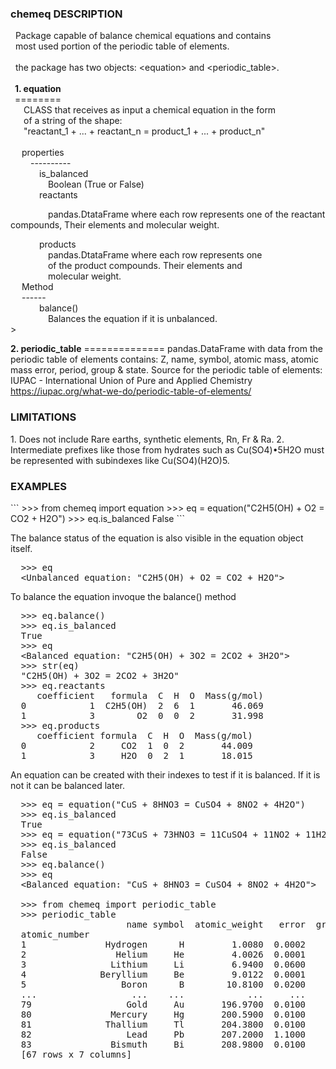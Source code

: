 ﻿<H3>chemeq DESCRIPTION</H3>
<p> 
&nbsp;&nbsp;Package capable of balance chemical equations and contains<br>
&nbsp;&nbsp;most used portion of the periodic table of elements.<br>
<br>
&nbsp;&nbsp;the package has two objects: &#60;equation&#62; and &#60;periodic_table&#62.</a><br>
<br>
&ensp;<b>1. equation</b><br>
&ensp;========<br>
&emsp;&ensp;CLASS that receives as input a chemical equation in the form<br>
&emsp;&ensp;of a string of the shape:<br>
&emsp;&ensp;"reactant_1 + ... + reactant_n  = product_1 + ... + product_n"<br>
<br>
&ensp;&ensp;      properties<br>
&emsp;&emsp;      ----------<br>
&emsp;&emsp;&emsp;      is_balanced<br>
&emsp;&emsp;&emsp;&emsp;     Boolean (True or False)<br>
&emsp;&emsp;&emsp;      reactants<br>
<p>
&emsp;&emsp;&emsp;&emsp;     pandas.DtataFrame where each row represents one
     of the reactant compounds, Their elements and
     molecular weight.
</p>
&emsp;&emsp;&emsp;      products<br>
&emsp;&emsp;&emsp;&emsp;     pandas.DtataFrame where each row represents one<br>
&emsp;&emsp;&emsp;&emsp;     of the product compounds. Their elements and<br>
&emsp;&emsp;&emsp;&emsp;     molecular weight.<br>
&ensp;&ensp;      Method<br>
&ensp;&ensp;      ------<br>
&emsp;&emsp;&emsp;      balance()<br>
&emsp;&emsp;&emsp;&emsp;     Balances the equation if it is unbalanced.<br>>

<text><b>  2. periodic_table</b></text>
<font>     ==============</font>
<text>      pandas.DataFrame with data from the periodic table of elements
      contains: Z, name, symbol, atomic mass, atomic mass error, period,
      group & state.</text>
<font>      Source for the periodic table of elements:
	IUPAC - International Union of Pure and Applied Chemistry
	https://iupac.org/what-we-do/periodic-table-of-elements/</font>
</p>
<H3>LIMITATIONS</H3>
<p>
  1. Does not include Rare earths, synthetic elements, Rn, Fr & Ra.
  2. Intermediate prefixes like those from hydrates such as Cu(SO4)•5H2O
     must be represented with subindexes like Cu(SO4)(H2O)5.
</p>
<p>
<H3>EXAMPLES</H3>
```
  >>> from chemeq import equation
  >>> eq = equation("C2H5(OH) + O2 = CO2 + H2O")
  >>> eq.is_balanced
  False
```</p>
  The balance status of the equation is also visible in
  the equation object itself.
<pre>  >>> eq
  &#60;Unbalanced equation: "C2H5(OH) + O2 = CO2 + H2O"&#62;</pre>

  To balance the equation invoque the balance() method
<pre>  >>> eq.balance()
  >>> eq.is_balanced
  True
  >>> eq
  &#60;Balanced equation: "C2H5(OH) + 3O2 = 2CO2 + 3H2O"&#62;
  >>> str(eq)
  "C2H5(OH) + 3O2 = 2CO2 + 3H2O"
  >>> eq.reactants
     coefficient   formula  C  H  O  Mass(g/mol)
  0            1  C2H5(OH)  2  6  1       46.069
  1            3        O2  0  0  2       31.998
  >>> eq.products
     coefficient formula  C  H  O  Mass(g/mol)
  0            2     CO2  1  0  2       44.009
  1            3     H2O  0  2  1       18.015</pre>
  

  An equation can be created with their indexes to test
  if it is balanced. If it is not it can be balanced later.
<pre>  >>> eq = equation("CuS + 8HNO3 = CuSO4 + 8NO2 + 4H2O")
  >>> eq.is_balanced
  True
  >>> eq = equation("73CuS + 73HNO3 = 11CuSO4 + 11NO2 + 11H2O")
  >>> eq.is_balanced
  False
  >>> eq.balance()
  >>> eq
  &#60;Balanced equation: "CuS + 8HNO3 = CuSO4 + 8NO2 + 4H2O"&#62;

  >>> from chemeq import periodic_table
  >>> periodic_table
                      name symbol  atomic_weight   error  group  period state
  atomic_number
  1               Hydrogen      H         1.0080  0.0002      1       1     g
  2                 Helium     He         4.0026  0.0001     18       1     g
  3                Lithium     Li         6.9400  0.0600      1       2     s
  4              Beryllium     Be         9.0122  0.0001      2       2     s
  5                  Boron      B        10.8100  0.0200     13       2     s
  ...                  ...    ...            ...     ...    ...     ...   ...
  79                  Gold     Au       196.9700  0.0100     11       6     s
  80               Mercury     Hg       200.5900  0.0100     12       6     l
  81              Thallium     Tl       204.3800  0.0100     13       6     s
  82                  Lead     Pb       207.2000  1.1000     14       6     s
  83               Bismuth     Bi       208.9800  0.0100     15       6     s
  [67 rows x 7 columns]
</pre>
